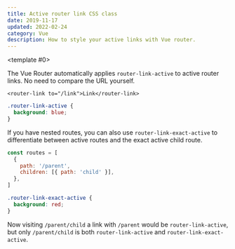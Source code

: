 ```yaml
---
title: Active router link CSS class
date: 2019-11-17
updated: 2022-02-24
category: Vue
description: How to style your active links with Vue router.
---
```


<ToggleView :options="['Vue 3', 'Vue 2']"><template #0>

The Vue Router automatically applies `router-link-active` to active router links. No need to compare the URL yourself.

```vue
<router-link to="/link">Link</router-link>
```

```css
.router-link-active {
  background: blue;
}
```

If you have nested routes, you can also use `router-link-exact-active` to differentiate between active routes and the exact active child route.

```js
const routes = [
  {
    path: '/parent',
    children: [{ path: 'child' }],
  },
]
```

```css
.router-link-exact-active {
  background: red;
}
```

Now visiting `/parent/child` a link with `/parent` would be `router-link-active`, but only `/parent/child` is both `router-link-active` and `router-link-exact-active`.

</template>
<template #1>

The Vue Router automatically applies classes to active router links. No need to compare the URL yourself.

```vue
<router-link to="/link">Link</router-link>
```

can now be targeted with

```css
.router-link-active {
  background: blue;
}

.router-link-exact-active {
  background: red;
}
```

The difference between `router-link-exact-active` and `router-link-active` is that the exact only applies if the entire URL matches, while the `router-link-active` is applied if it is part of the URL, the user is on a sub-path or exact path.

</template>
</ToggleView>
